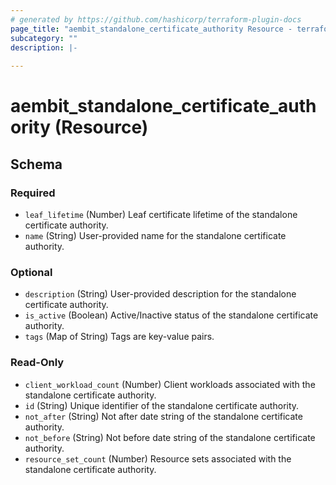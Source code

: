 ```yaml
---
# generated by https://github.com/hashicorp/terraform-plugin-docs
page_title: "aembit_standalone_certificate_authority Resource - terraform-provider-aembit"
subcategory: ""
description: |-
  
---
```


# aembit_standalone_certificate_authority (Resource)





<!-- schema generated by tfplugindocs -->
## Schema

### Required

- `leaf_lifetime` (Number) Leaf certificate lifetime of the standalone certificate authority.
- `name` (String) User-provided name for the standalone certificate authority.

### Optional

- `description` (String) User-provided description for the standalone certificate authority.
- `is_active` (Boolean) Active/Inactive status of the standalone certificate authority.
- `tags` (Map of String) Tags are key-value pairs.

### Read-Only

- `client_workload_count` (Number) Client workloads associated with the standalone certificate authority.
- `id` (String) Unique identifier of the standalone certificate authority.
- `not_after` (String) Not after date string of the standalone certificate authority.
- `not_before` (String) Not before date string of the standalone certificate authority.
- `resource_set_count` (Number) Resource sets associated with the standalone certificate authority.
